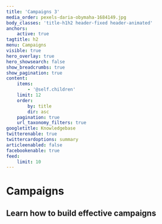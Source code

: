 ```yaml
---
title: 'Campaigns 3'
media_order: pexels-daria-obymaha-1684149.jpg
body_classes: 'title-h1h2 header-fixed header-animated'
anchors:
    active: true
tagtitle: h2
menu: Campaigns
visible: true
hero_overlay: true
hero_showsearch: false
show_breadcrumbs: true
show_pagination: true
content:
    items:
        - '@self.children'
    limit: 12
    order:
        by: title
        dir: asc
    pagination: true
    url_taxonomy_filters: true
googletitle: Knowledgebase
twitterenable: true
twittercardoptions: summary
articleenabled: false
facebookenable: true
feed:
    limit: 10
---
```


# Campaigns
## Learn how to build effective campaigns